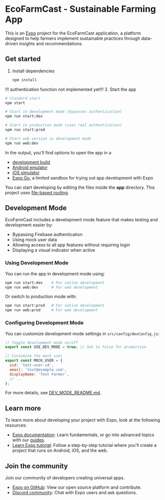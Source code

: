 # EcoFarmCast - Sustainable Farming App

This is an [Expo](https://expo.dev) project for the EcoFarmCast application, a platform designed to help farmers implement sustainable practices through data-driven insights and recommendations.

## Get started

1. Install dependencies

   ```bash
   npm install
   ```
!!! authentication function not implemented yet!!!
2. Start the app

   ```bash
   # Standard start
   npm start
   
   # Start in development mode (bypasses authentication)
   npm run start:dev
   
   # Start in production mode (uses real authentication)
   npm run start:prod
   
   # Start web version in development mode
   npm run web:dev
   ```

In the output, you'll find options to open the app in a

- [development build](https://docs.expo.dev/develop/development-builds/introduction/)
- [Android emulator](https://docs.expo.dev/workflow/android-studio-emulator/)
- [iOS simulator](https://docs.expo.dev/workflow/ios-simulator/)
- [Expo Go](https://expo.dev/go), a limited sandbox for trying out app development with Expo

You can start developing by editing the files inside the **app** directory. This project uses [file-based routing](https://docs.expo.dev/router/introduction).

## Development Mode

EcoFarmCast includes a development mode feature that makes testing and development easier by:

- Bypassing Firebase authentication
- Using mock user data
- Allowing access to all app features without requiring login
- Displaying a visual indicator when active

### Using Development Mode

You can run the app in development mode using:

```bash
npm run start:dev    # For native development
npm run web:dev      # For web development
```

Or switch to production mode with:

```bash
npm run start:prod   # For native development
npm run web:prod     # For web development
```

### Configuring Development Mode

You can customize development mode settings in `src/config/devConfig.js`:

```javascript
// Toggle development mode on/off
export const USE_DEV_MODE = true; // Set to false for production

// Customize the mock user
export const MOCK_USER = {
  uid: 'test-user-id',
  email: 'test@example.com',
  displayName: 'Test Farmer',
  // ...
};
```

For more details, see [DEV_MODE_README.md](./DEV_MODE_README.md).

## Learn more

To learn more about developing your project with Expo, look at the following resources:

- [Expo documentation](https://docs.expo.dev/): Learn fundamentals, or go into advanced topics with our [guides](https://docs.expo.dev/guides).
- [Learn Expo tutorial](https://docs.expo.dev/tutorial/introduction/): Follow a step-by-step tutorial where you'll create a project that runs on Android, iOS, and the web.

## Join the community

Join our community of developers creating universal apps.

- [Expo on GitHub](https://github.com/expo/expo): View our open source platform and contribute.
- [Discord community](https://chat.expo.dev): Chat with Expo users and ask questions.
